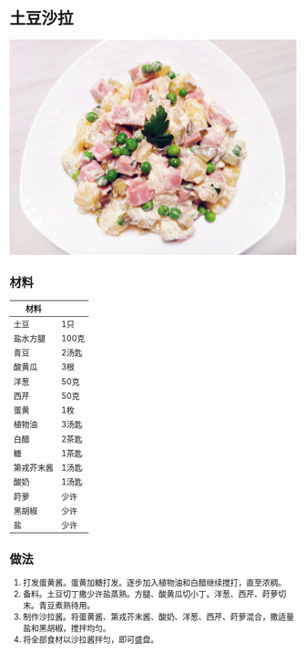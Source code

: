 # 土豆沙拉

![土豆沙拉](https://github.com/NiborPolaris/Recipes/blob/master/Images/土豆沙拉.jpg)

## 材料

| 材料 |   |
| --- | --- |
| 土豆 | 1只 |
| 盐水方腿 | 100克 |
| 青豆 | 2汤匙 |
| 酸黄瓜 | 3根 |
| 洋葱 | 50克 |
| 西芹 | 50克 |
| 蛋黄 | 1枚 |
| 植物油 | 3汤匙 |
| 白醋 | 2茶匙 |
| 糖 | 1茶匙 |
| 第戎芥末酱 | 1汤匙 |
| 酸奶 | 1汤匙 |
| 莳萝 | 少许 |
| 黑胡椒 | 少许 |
| 盐 | 少许 |

## 做法

1. 打发蛋黄酱。蛋黄加糖打发。逐步加入植物油和白醋继续搅打，直至浓稠。
2. 备料。土豆切丁撒少许盐蒸熟。方腿、酸黄瓜切小丁。洋葱、西芹、莳萝切末。青豆煮熟待用。
3. 制作沙拉酱。将蛋黄酱、第戎芥末酱、酸奶、洋葱、西芹、莳萝混合，撒适量盐和黑胡椒，搅拌均匀。
4. 将全部食材以沙拉酱拌匀，即可盛盘。